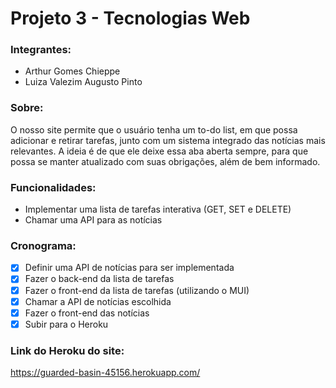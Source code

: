 # Projeto 3 - Tecnologias Web

### Integrantes:
- Arthur Gomes Chieppe
- Luiza Valezim Augusto Pinto

### Sobre:
O nosso site permite que o usuário tenha um to-do list, em que possa adicionar e retirar tarefas, junto com um sistema integrado das notícias mais relevantes. A ideia é de que ele deixe essa aba aberta sempre, para que possa se manter atualizado com suas obrigações, além de bem informado.

### Funcionalidades:
- Implementar uma lista de tarefas interativa (GET, SET e DELETE)
- Chamar uma API para as notícias

### Cronograma:
- [x] Definir uma API de notícias para ser implementada 
- [x] Fazer o back-end da lista de tarefas
- [x] Fazer o front-end da lista de tarefas (utilizando o MUI)
- [x] Chamar a API de notícias escolhida
- [x] Fazer o front-end das notícias
- [x] Subir para o Heroku    

### Link do Heroku do site:
https://guarded-basin-45156.herokuapp.com/
